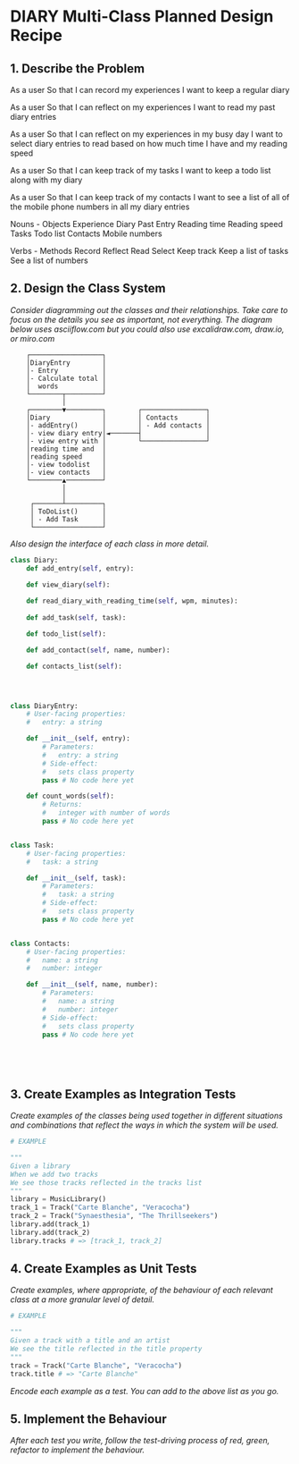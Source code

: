# DIARY Multi-Class Planned Design Recipe

## 1. Describe the Problem

As a user
So that I can record my experiences
I want to keep a regular diary

As a user
So that I can reflect on my experiences
I want to read my past diary entries

As a user
So that I can reflect on my experiences in my busy day
I want to select diary entries to read based on how much time I have and my reading speed

As a user
So that I can keep track of my tasks
I want to keep a todo list along with my diary

As a user
So that I can keep track of my contacts
I want to see a list of all of the mobile phone numbers in all my diary entries

Nouns - Objects
Experience
Diary
Past Entry
Reading time
Reading speed
Tasks
Todo list
Contacts
Mobile numbers

Verbs - Methods
Record
Reflect
Read
Select
Keep track
Keep a list of tasks
See a list of numbers


## 2. Design the Class System

_Consider diagramming out the classes and their relationships. Take care to
focus on the details you see as important, not everything. The diagram below
uses asciiflow.com but you could also use excalidraw.com, draw.io, or miro.com_

```
    ┌──────────────────┐
    │DiaryEntry        │
    │- Entry           │
    │- Calculate total │
    │  words           │
    └────────┬─────────┘
             │
    ┌────────▼─────────┐        ┌────────────────┐
    │Diary             │        │ Contacts       │
    │- addEntry()      │        │ - Add contacts │
    │- view diary entry│◄───────┤                │
    │- view entry with │        └────────────────┘
    │reading time and  │        
    │reading speed     │
    │- view todolist   │
    │- view contacts   │
    └────────▲─────────┘
             │
             │
     ┌───────┴─────────┐
     │ ToDoList()      │
     │ - Add Task      │
     └─────────────────┘

```

_Also design the interface of each class in more detail._

```python
class Diary:
    def add_entry(self, entry):

    def view_diary(self):
    
    def read_diary_with_reading_time(self, wpm, minutes):
    
    def add_task(self, task):

    def todo_list(self):

    def add_contact(self, name, number):

    def contacts_list(self):




class DiaryEntry:
    # User-facing properties:
    #   entry: a string

    def __init__(self, entry):
        # Parameters:
        #   entry: a string
        # Side-effect:
        #   sets class property
        pass # No code here yet

    def count_words(self):
        # Returns:
        #   integer with number of words
        pass # No code here yet


class Task:
    # User-facing properties:
    #   task: a string

    def __init__(self, task):
        # Parameters:
        #   task: a string
        # Side-effect:
        #   sets class property
        pass # No code here yet


class Contacts:
    # User-facing properties:
    #   name: a string
    #   number: integer

    def __init__(self, name, number):
        # Parameters:
        #   name: a string
        #   number: integer
        # Side-effect:
        #   sets class property
        pass # No code here yet
    





```

## 3. Create Examples as Integration Tests

_Create examples of the classes being used together in different situations and
combinations that reflect the ways in which the system will be used._

```python
# EXAMPLE

"""
Given a library
When we add two tracks
We see those tracks reflected in the tracks list
"""
library = MusicLibrary()
track_1 = Track("Carte Blanche", "Veracocha")
track_2 = Track("Synaesthesia", "The Thrillseekers")
library.add(track_1)
library.add(track_2)
library.tracks # => [track_1, track_2]
```

## 4. Create Examples as Unit Tests

_Create examples, where appropriate, of the behaviour of each relevant class at
a more granular level of detail._

```python
# EXAMPLE

"""
Given a track with a title and an artist
We see the title reflected in the title property
"""
track = Track("Carte Blanche", "Veracocha")
track.title # => "Carte Blanche"
```

_Encode each example as a test. You can add to the above list as you go._

## 5. Implement the Behaviour

_After each test you write, follow the test-driving process of red, green,
refactor to implement the behaviour._

